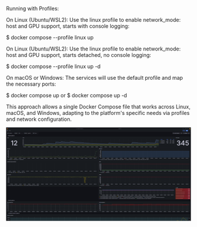Running with Profiles:

On Linux (Ubuntu/WSL2): Use the linux profile to enable network_mode: host and GPU support, starts with console logging:

$ docker compose --profile linux up

On Linux (Ubuntu/WSL2): Use the linux profile to enable network_mode: host and GPU support, starts detached, no console logging:

$ docker compose --profile linux up -d

On macOS or Windows: The services will use the default profile and map the necessary ports:

$ docker compose up
or
$ docker compose up -d

This approach allows a single Docker Compose file that works across Linux, macOS, and Windows, adapting to 
the platform's specific needs via profiles and network configuration.

![Glances on Grafana](https://github.com/rlederer-C136/SysView/blob/main/SysView.png?raw=true)
